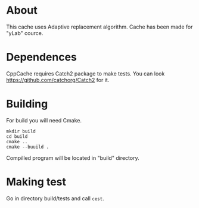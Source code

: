 # About

This cache uses Adaptive replacement algorithm. Cache has been made for "yLab" cource.

# Dependences

CppCache requires Catch2 package to make tests. You can look https://github.com/catchorg/Catch2 for it.

# Building

For build you will need Cmake.

    mkdir build
    cd build
    cmake ..
    cmake --buuild .

Compilled program will be located in "build" directory.

# Making test

Go in directory build/tests and call `cest`.
